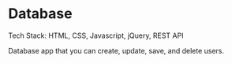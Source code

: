 # Database

Tech Stack: HTML, CSS, Javascript, jQuery, REST API

Database app that you can create, update, save, and delete users.
